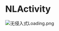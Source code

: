 # NLActivity
![无侵入式Loading.png](http://upload-images.jianshu.io/upload_images/2719073-7bdf6ce428ab245f.png?imageMogr2/auto-orient/strip%7CimageView2/2/w/1240)
